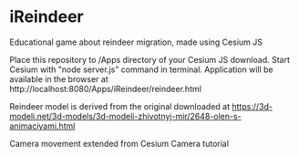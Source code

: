 # iReindeer
Educational game about reindeer migration, made using Cesium JS



Place this repository to /Apps directory of your Cesium JS download.
Start Cesium with "node server.js" command in terminal.
Application will be available in the browser at http://localhost:8080/Apps/iReindeer/reindeer.html



Reindeer model is derived from the original downloaded at https://3d-modeli.net/3d-models/3d-modeli-zhivotnyj-mir/2648-olen-s-animaciyami.html

Camera movement extended from Cesium Camera tutorial